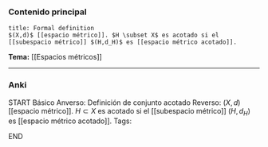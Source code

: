 ### Contenido principal

```ad-formal
title: Formal definition
$(X,d)$ [[espacio métrico]]. $H \subset X$ es acotado si el [[subespacio métrico]] $(H,d_H)$ es [[espacio métrico acotado]].
```

**Tema:** [[Espacios métricos]]

---
### Anki

START
Básico
Anverso: Definición de conjunto acotado
Reverso: $(X,d)$ [[espacio métrico]]. $H \subset X$ es acotado si el [[subespacio métrico]] $(H,d_H)$ es [[espacio métrico acotado]].
Tags:
<!--ID: 1727083427863-->
END